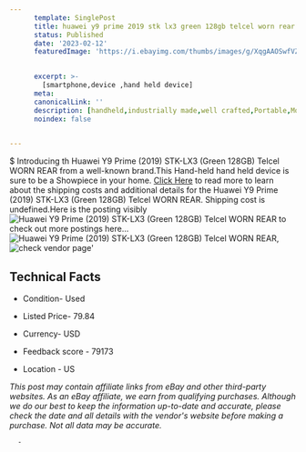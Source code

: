 ```yaml
---
      template: SinglePost
      title: huawei y9 prime 2019 stk lx3 green 128gb telcel worn rear
      status: Published
      date: '2023-02-12'
      featuredImage: 'https://i.ebayimg.com/thumbs/images/g/XqgAAOSwfVZjyV8s/s-l225.jpg'
       

      excerpt: >-
        [smartphone,device ,hand held device]
      meta:
      canonicalLink: ''
      description: [handheld,industrially made,well crafted,Portable,Mobile,Compact,Convenient,Lightweight,Maneuverable,Man-portable,Miniature,Carriable,Hand-held,Light,Holdable,Transportable,Mobile device,Pocket-sized,On-the-go,Wireless,Cordless,Compact size,Convenient size, smartphone,device ,hand held device]
      noindex: false
      

---
```

$
      Introducing th Huawei Y9 Prime (2019) STK-LX3 (Green 128GB) Telcel WORN REAR from a well-known brand.This Hand-held hand held device is sure to be a Showpiece in your home. [Click Here](https://www.ebay.com/itm/175579406718?hash=item28e159217e%3Ag%3AXqgAAOSwfVZjyV8s&amdata=enc%3AAQAHAAAA4AldW6Qzuvr9ZK%2FKnXJT24m%2FGMkMlCWEB%2BdcTU8dvYb14S%2BlFIFuVQwD3CeEnTFkwfOxD9aRtaAFjdLv48f2rxYOkpD%2BfqcoElUy2Esq0urWwFPw8HkSAUp64wIdtFNTuVpSHnYv70V0Uts5MuDzct7tyIt%2FqhrsyVZ2tK5u0Go6LHPQLyOLyaSJ2KU9vq1pROp%2BwErrWxyubRh2oG%2B0RhCwoYR5tauIfGR5K8RvxHg9sSusKJJgrcADfyoEjHvylFv4nhSY%2Fv44qXom1zWnWdz9a3HzUnrxRVssUcG9IbNa&mkevt=1&mkcid=1&mkrid=711-53200-19255-0&campid=%253CePNCampaignId%253E&customid=%253CreferenceId%253E&toolid=10049) to read more to learn about the shipping costs and additional details for the Huawei Y9 Prime (2019) STK-LX3 (Green 128GB) Telcel WORN REAR. Shipping cost is undefined.Here is the posting visibly ![Huawei Y9 Prime (2019) STK-LX3 (Green 128GB) Telcel WORN REAR](https://i.ebayimg.com/thumbs/images/g/XqgAAOSwfVZjyV8s/s-l225.jpg) to check out more postings here... ![Huawei Y9 Prime (2019) STK-LX3 (Green 128GB) Telcel WORN REAR](https://i.ebayimg.com/images/g/XqgAAOSwfVZjyV8s/s-l1600.jpg), ![check vendor page](https://origin-galleryplus.ebayimg.com/ws/web/175579406718_2_0_1/225x225.jpg)'

      

 ## Technical Facts 



     
      

 - Condition- Used 


      

 - Listed Price- 79.84 


      

 - Currency- USD 


      

 - Feedback score - 79173 


      

 - Location - US 


      
      

 *_This post may contain affiliate links from eBay and other third-party websites. As an eBay affiliate, we earn from qualifying purchases. Although we do our best to keep the information up-to-date and accurate, please check the date and all details with the vendor's website before making a purchase. Not all data may be accurate._*




      -

